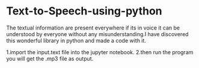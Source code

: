 # Text-to-Speech-using-python
The textual information are present everywhere if its in voice it can be understood by everyone without any misunderstanding.I have discovered this wonderful library in python and made a code with it.

1.import the input.text file into the jupyter notebook.
2.then run the program you will get the .mp3 file as output.
